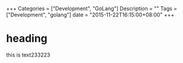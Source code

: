 +++
Categories = ["Development", "GoLang"]
Description = ""
Tags = ["Development", "golang"]
date = "2015-11-22T16:15:00+08:00"
+++

# heading

this is text233223